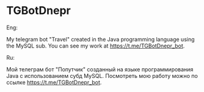 # TGBotDnepr

Eng:

My telegram bot "Travel" created in the Java programming language using the MySQL sub. You can see my work at https://t.me/TGBotDnepr_bot.

Ru:

Мой телеграм бот "Попутчик" созданный на языке программирования Java с использованием субд MySQL. Посмотреть мою работу можно по ссылке https://t.me/TGBotDnepr_bot.
